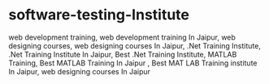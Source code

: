 # software-testing-Institute
web development training, web development training In Jaipur, web designing courses, web designing courses In Jaipur, .Net Training Institute, .Net Training Institute In Jaipur, Best .Net Training Institute, MATLAB Training, Best MATLAB Training In Jaipur , Best MAT LAB Training institute In Jaipur, web designing courses In Jaipur
